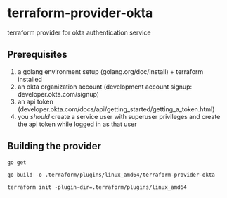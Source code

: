 # terraform-provider-okta
terraform provider for okta authentication service

## Prerequisites
1. a golang environment setup (golang.org/doc/install) + terraform installed
2. an okta organization account (development account signup: developer.okta.com/signup)
3. an api token (developer.okta.com/docs/api/getting_started/getting_a_token.html)
4. you *should* create a service user with superuser privileges and create the api token while logged in as that user

## Building the provider
```
go get
```
```
go build -o .terraform/plugins/linux_amd64/terraform-provider-okta
```
```
terraform init -plugin-dir=.terraform/plugins/linux_amd64
```
